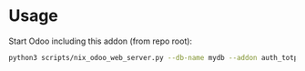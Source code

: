 # Usage

Start Odoo including this addon (from repo root):

```bash
python3 scripts/nix_odoo_web_server.py --db-name mydb --addon auth_totp_mail_enforce
```
